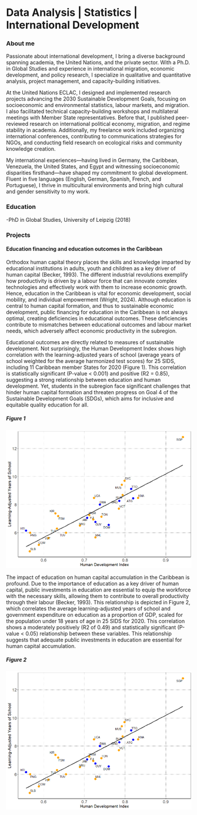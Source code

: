 # Data Analysis | Statistics | International Development

### About me
Passionate about international development, I bring a diverse background spanning academia, 
the United Nations, and the private sector. With a Ph.D. in Global Studies and experience in international migration, 
economic development, and policy research, I specialize in qualitative and quantitative analysis, project management, and 
capacity-building initiatives.

At the United Nations ECLAC, I designed and implemented research projects advancing the 2030 Sustainable Development Goals,
focusing on socioeconomic and environmental statistics, labour markets, and migration. I also facilitated 
technical capacity-building workshops and multilateral meetings with Member State representatives. Before that, I published
peer-reviewed research on international political economy, migration, and regime stability in academia. Additionally, my 
freelance work included organizing international conferences, contributing to communications strategies for NGOs, and 
conducting field research on ecological risks and community knowledge creation.

My international experiences—having lived in Germany, the Caribbean, Venezuela, the United States, and Egypt and witnessing 
socioeconomic disparities firsthand—have shaped my commitment to global development. Fluent in five languages 
(English, German, Spanish, French, and Portuguese), I thrive in multicultural environments and bring high cultural and gender 
sensitivity to my work.

### Education
-PhD in Global Studies, University of Leipzig (2018)

###  Projects

#### Education financing and education outcomes in the Caribbean
Orthodox human capital theory places the skills and knowledge imparted by educational institutions in adults, 
youth and children as a key driver of human capital (Becker, 1993). The different industrial revolutions exemplify how
productivity is driven by a labour force that can innovate complex technologies and effectively work with them to increase 
economic growth. Hence, education in the Caribbean is vital for economic development, social mobility, and 
individual empowerment (Wright, 2024). Although education is central to human capital formation, and thus to sustainable 
economic development, public financing for education in the Caribbean is not always optimal, creating deficiencies in educational outcomes. These deficiencies contribute to mismatches between educational outcomes and labour market needs, which adversely affect economic productivity in the subregion.
   
Educational outcomes are directly related to measures of sustainable development. Not surprisingly, the Human Development Index shows high correlation with the learning-adjusted years of school (average years of school weighted for the average harmonized test scores) for 25 SIDS, including 11 Caribbean member States for 2020 (Figure 1). This correlation is statistically significant (P-value < 0.001) and positive (R2 = 0.85), suggesting a strong relationship between education and human development. Yet, students in the subregion face significant challenges that hinder human capital formation and threaten progress on Goal 4 of the Sustainable Development Goals (SDGs), which aims for inclusive and equitable quality education for all. 

##### Figure 1
![Correlation of Human Development Index and learning-adjusted years of school in SIDS, 2020](https://github.com/drdanielleon/danielleon.github.io/blob/5a8b817c3b92191fd0086aca1b4b1d4aa25af607/assets/Human%20Development%20Index%20and%20learning-adjusted%20years%20of%20school.png)

The impact of education on human capital accumulation in the Caribbean is profound. Due to the importance of education as a key driver of human capital, public investments in education are essential to equip the workforce with the necessary skills, allowing them to contribute to overall productivity through their labour (Becker, 1993). This relationship is depicted in Figure 2, which correlates the average learning-adjusted years of school and government expenditure on education as a proportion of GDP, scaled for the population under 18 years of age in 25 SIDS for 2020. This correlation shows a moderately positively (R2 of 0.49) and statistically significant (P-value < 0.05) relationship between these variables. This relationship suggests that adequate public investments in education are essential for human capital accumulation.

##### Figure 2
![Correlation of Learning-Adjusted Years of School and government expenditures on education to GDP (%) in SIDS, 2020, scaled for population under 18 years old](https://github.com/drdanielleon/danielleon.github.io/blob/5a8b817c3b92191fd0086aca1b4b1d4aa25af607/assets/Human%20Development%20Index%20and%20learning-adjusted%20years%20of%20school.png)
